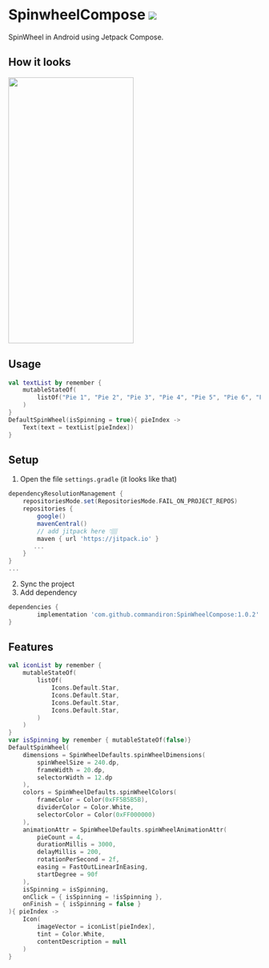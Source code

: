 # SpinwheelCompose [![](https://jitpack.io/v/commandiron/SpinWheelCompose.svg)](https://jitpack.io/#commandiron/SpinWheelCompose)

SpinWheel in Android using Jetpack Compose.

## How it looks
<img src="art/spinwheel_gif.gif" width="250" height="530">

## Usage
```kotlin  
val textList by remember { 
    mutableStateOf(
        listOf("Pie 1", "Pie 2", "Pie 3", "Pie 4", "Pie 5", "Pie 6", "Pie 7", "Pie 8")
    )
}
DefaultSpinWheel(isSpinning = true){ pieIndex ->
    Text(text = textList[pieIndex])
}
```

## Setup
1. Open the file `settings.gradle` (it looks like that)
```groovy
dependencyResolutionManagement {
    repositoriesMode.set(RepositoriesMode.FAIL_ON_PROJECT_REPOS)
    repositories {
        google()
        mavenCentral()
        // add jitpack here 👇🏽
        maven { url 'https://jitpack.io' }
       ...
    }
} 
...
```
2. Sync the project
3. Add dependency
```groovy
dependencies {
        implementation 'com.github.commandiron:SpinWheelCompose:1.0.2'
}
```

## Features

```kotlin  
val iconList by remember {
    mutableStateOf(
        listOf(
            Icons.Default.Star,
            Icons.Default.Star,
            Icons.Default.Star,
            Icons.Default.Star,
        )
    )
}
var isSpinning by remember { mutableStateOf(false)}
DefaultSpinWheel(
    dimensions = SpinWheelDefaults.spinWheelDimensions(
        spinWheelSize = 240.dp,
        frameWidth = 20.dp,
        selectorWidth = 12.dp
    ),
    colors = SpinWheelDefaults.spinWheelColors(
        frameColor = Color(0xFF5B5B5B),
        dividerColor = Color.White,
        selectorColor = Color(0xFF000000)
    ),
    animationAttr = SpinWheelDefaults.spinWheelAnimationAttr(
        pieCount = 4,
        durationMillis = 3000,
        delayMillis = 200,
        rotationPerSecond = 2f,
        easing = FastOutLinearInEasing,
        startDegree = 90f
    ),
    isSpinning = isSpinning,
    onClick = { isSpinning = !isSpinning },
    onFinish = { isSpinning = false }
){ pieIndex ->
    Icon(
        imageVector = iconList[pieIndex],
        tint = Color.White,
        contentDescription = null
    )
}
```
